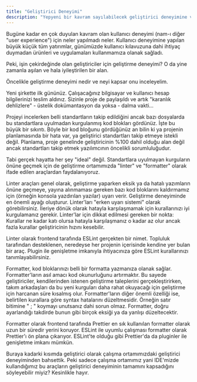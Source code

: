 ```yaml
---
title: "Geliştirici Deneyimi"
description: "Yepyeni bir kavram sayılabilecek geliştirici deneyimine ve uygulamalarına genel bir bakış"
---
```


Bugüne kadar en çok duyulan kavram olan kullanıcı deneyimi (nam-ı diğer "user experience") için neler yapılmadı neler. Kullanıcı deneyimine yapılan büyük küçük tüm yatırımlar, günümüzde kullanıcı kılavuzuna dahi ihtiyaç duymadan ürünleri ve uygulamaları kullanmamıza olanak sağladı.

Peki, işin çekirdeğinde olan geliştiriciler için geliştirme deneyimi? O da yine zamanla aşılan ve hala iyileştirilen bir alan.

Öncelikle geliştirme deneyimi nedir ve neyi kapsar onu inceleyelim.

Yeni şirkette ilk gününüz. Çalışacağınız bilgisayar ve kullanıcı hesap bilgilerinizi teslim aldınız. Sizinle proje de paylaşıldı ve artık "karanlık dehlizlere" - üstelik dokümantasyon da yoksa - dalma vakti...

Projeyi incelerken belli standartların takip edildiğini ancak bazı dosyalarda bu standartlara uyulmadan kurgulanmış kod blokları gördünüz. İşte bu büyük bir sıkıntı. Böyle bir kod bloğunu gördüğünüz an bilin ki ya projenin planlamasında bir hata var, ya geliştirici standartları takip etmeye istekli değil. Planlama, proje genelinde geliştiricinin %100 dahil olduğu alan değil ancak standartları takip etmek yazılımcının öncelikli sorumluluğudur.

Tabi gerçek hayatta her şey "ideal" değil. Standartlara uyulmayan kurguların önüne geçmek için de geliştirme ortamımızda "linter" ve "formatter" olarak ifade edilen araçlardan faydalanıyoruz.

Linter araçları genel olarak, geliştirme yaparken eksik ya da hatalı yazımların önüne geçmeye, yayına alınmaması gereken bazı kod bloklarını kaldırmamız için (örneğin konsola yazdırılan yazılar) uyarı verir. Geliştirme deneyiminde en önemli ayağı oluşturur. Linter'ları "erken uyarı sistemi" olarak görebilirsiniz. İleriye dönük olarak hatayla karşılaşmamak için kurallarınızı iyi kurgulamanız gerekir. Linter'lar için dikkat edilmesi gereken bir nokta: Kurallar ne kadar katı olursa hatayla karşılaşmanız o kadar az olur ancak fazla kurallar geliştiricinin hızını kesebilir.

Linter olarak frontend tarafında ESLint gerçekten bir nimet. Topluluk tarafından desteklenen, neredeyse her projenin içerisinde kendine yer bulan bir araç. Plugin ile genişletme imkanıyla ihtiyacınıza göre ESLint kurallarınızı tanımlayabilirsiniz.

Formatter, kod bloklarınızı belli bir formatta yazmanıza olanak sağlar. Formatter'ların asıl amacı kod okunurluğunu artırmaktır. Bu sayede geliştiriciler, kendilerinden istenen geliştirme taleplerini gerçekleştirirken, takım arkadaşları da bu yeni kurguları daha rahat okuyacağı için geliştirme için harcanan süre kısalmış olur. Formatter'ların diğer önemli özelliği ise, belirtilen kurallara göre syntax hatalarını düzeltmesidir. Örneğin satır bitimine " ; " koymayı unutsanız dahi sorun olmaz. Formatter, doğru ayarlandığı takdirde bunun gibi birçok eksiği ya da yanlışı düzeltecektir.

Formatter olarak frontend tarafında Prettier en sık kullanılan formatter olarak uzun bir süredir yerini koruyor. ESLint ile uyumlu çalışması formatter olarak Prettier'ı ön plana çıkarıyor. ESLint'te olduğu gibi Prettier'da da pluginler ile genişletme imkanı mümkün.

Buraya kadarki kısımda geliştirici olarak çalışma ortamımızdaki geliştirici deneyiminden bahsettik. Peki sadece çalışma ortamımız yani IDE'mizde kullandığımız bu araçların geliştirici deneyiminin tamamını kapsadığını söyleyebilir miyiz? Kesinlikle hayır.
